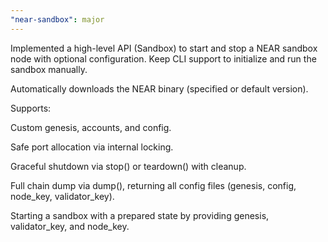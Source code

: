 ```yaml
---
"near-sandbox": major
---
```


Implemented a high-level API (Sandbox) to start and stop a NEAR sandbox node with optional configuration.
Keep CLI support to initialize and run the sandbox manually.

Automatically downloads the NEAR binary (specified or default version).

Supports:

Custom genesis, accounts, and config.

Safe port allocation via internal locking.

Graceful shutdown via stop() or teardown() with cleanup.

Full chain dump via dump(), returning all config files (genesis, config, node_key, validator_key).

Starting a sandbox with a prepared state by providing genesis, validator_key, and node_key. 
